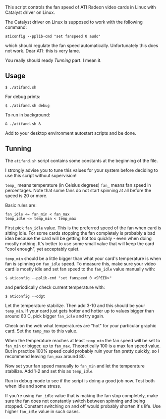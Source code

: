 This script controls the fan speed of ATI Radeon video cards in Linux with
Catalyst driver on Linux.

The Catalyst driver on Linux is supposed to work with the following command:

	aticonfig --pplib-cmd "set fanspeed 0 audo"

which should regulate the fan speed automatically. Unfortunately this does not
work. Dear ATI: this is very lame.

You really should ready *Tunning* part. I mean it.

## Usage

	$ ./atifand.sh

For debug prints:

	$ ./atifand.sh debug

To run in background:

	& ./atifand.sh &


Add to your desktop environment autostart scripts and be done.

## Tunning

The `atifand.sh` script contains some constants at the beginning of the file.

I strongly advise you to tune this values for your system before deciding to
use this script without supervision!

`temp_` means temperature (in Celsius degrees) `fan_` means fan speed in
percentages. Note that some fans do not start spinning at all before the speed
is 20 or more.

Basic rules are:

	fan_idle <= fan_min < fan_max
	temp_idle <= temp_min < temp_max

First pick `fan_idle` value. This is the preferred speed of the fan when card
is sitting idle. For some cards stopping the fan completely is probably a bad
idea because the card will be getting hot too quickly - even when doing mostly
nothing. It's better to use some small value that will keep the card "cool
enough", yet acceptably quiet.

`temp_min` should be a little bigger than what your card's temperature is when
fan is spinning on `fan_idle` speed. To measure this, make sure your video card
is mostly idle and set fan speed to the `fan_idle` value manually with:

	$ aticonfig --pplib-cmd "set fanspeed 0 <SPEED>"

and periodically check current temperature with:

	$ aticonfig --odgt

Let the temperature stabilize. Then add 3-10 and this should be your
`temp_min`. If your card just gets hotter and hotter up to values bigger than
around 60 C, pick bigger `fan_idle` and try again.

Check on the web what temperatures are "hot" for your particular graphic card.
Set the `temp_max` to this value.

When the temperature reaches at least `temp_min` the fan speed will be set to
`fan_min` or bigger, up to `fan_max`. Theoretically 100 is a max fan speed
value. But in practice 100% speed could probably ruin your fan pretty quickly,
so I recommend leaving `fan_max` around 80.

Now set your fan speed manually to `fan_min` and let the temperature stabilize.
Add 1-2 and set this as `temp_idle`.

Run in debug mode to see if the script is doing a good job now. Test both when
idle and some stress.

If you're using `fan_idle` value that is making the fan stop completely, make
sure the fan does not constantly switch between spinning and being stopped.
Constant switching on and off would probably shorten it's life. Use higher
`fan_idle` value in such cases.
